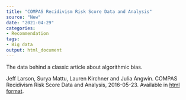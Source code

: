 ```yaml
---
title: "COMPAS Recidivism Risk Score Data and Analysis"
source: "New"
date: "2021-04-29"
categories:
- Recommendation
tags:
- Big data
output: html_document
---
```


The data behind a classic article about algorithmic bias.

<!--more-->

Jeff Larson, Surya Mattu, Lauren Kirchner and Julia Angwin. COMPAS Recidivism Risk Score Data and Analysis, 2016-05-23. Available in [html format](https://www.propublica.org/datastore/dataset/compas-recidivism-risk-score-data-and-analysis).
